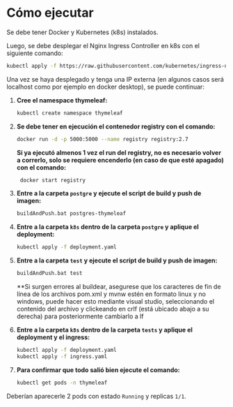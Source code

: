 # Cómo ejecutar

Se debe tener Docker y Kubernetes (k8s) instalados.

Luego, se debe desplegar el Nginx Ingress Controller en k8s con el siguiente comando:
 ```bash
kubectl apply -f https://raw.githubusercontent.com/kubernetes/ingress-nginx/main/deploy/static/provider/cloud/deploy.yaml
 ```

Una vez se haya desplegado y tenga una IP externa (en algunos casos será localhost como por ejemplo en docker desktop), se puede continuar:

1. **Cree el namespace thymeleaf:**
    ```bash
    kubectl create namespace thymeleaf
    ```

2. **Se debe tener en ejecución el contenedor registry con el comando:**
    ```bash
    docker run -d -p 5000:5000 --name registry registry:2.7
    ```
    **Si ya ejecutó almenos 1 vez el run del registry, no es necesario volver a correrlo, solo se requiere encenderlo (en caso de que esté apagado) con el comando:**
   ```bash
    docker start registry
    ```

3. **Entre a la carpeta `postgre` y ejecute el script de build y push de imagen:**
    ```bash
    buildAndPush.bat postgres-thymeleaf
    ```

4. **Entre a la carpeta `k8s` dentro de la carpeta `postgre` y aplique el deployment:**
    ```bash
    kubectl apply -f deployment.yaml
    ```

5. **Entre a la carpeta `test` y ejecute el script de build y push de imagen:**
    ```bash
    buildAndPush.bat test
    ```
   **Si surgen errores al buildear, asegurese que los caracteres de fin de línea de los archivos pom.xml y mvnw estén en formato linux y no windows, puede hacer esto mediante visual studio, seleccionando el contenido del archivo y clickeando en crlf (está ubicado abajo a su derecha) para posteriormente cambiarlo a lf 

6. **Entre a la carpeta `k8s` dentro de la carpeta `tests` y aplique el deployment y el ingress:**
    ```bash
    kubectl apply -f deployment.yaml
    kubectl apply -f ingress.yaml
    ```

7. **Para confirmar que todo salió bien ejecute el comando:**
    ```bash
    kubectl get pods -n thymeleaf
    ```

Deberían aparecerle 2 pods con estado `Running` y replicas `1/1`.
